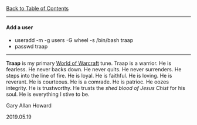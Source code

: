 [Back to Table of Contents](../README.md)
***

#### Add a user
* useradd -m -g users -G wheel -s /bin/bash traap
* passwd traap

---
__Traap__ is my primary  [World of Warcraft](https://www.worldofwaraft.com)
tune.  Traap is a warrior.  He is fearless.  He never backs down.  He never
quits. He never surrenders.  He steps into the line of fire.  He is loyal.
He is faithful.  He is loving.  He is reverant.  He is courteous.  He is
a comrade.  He is patrioc.  He oozes integrity.  He is trustworthy.  He
trusts the _shed blood of Jesus Chist_ for his soul.  He is everything
I stive to be.

Gary Allan Howard

2019.05.19
